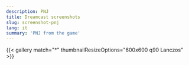 ```yaml
---
description: PNJ
title: Dreamcast screenshots
slug: screenshot-pnj
lang: it
summary: 'PNJ from the game'
---
```

{{< gallery match="*" thumbnailResizeOptions="600x600 q90 Lanczos" >}}